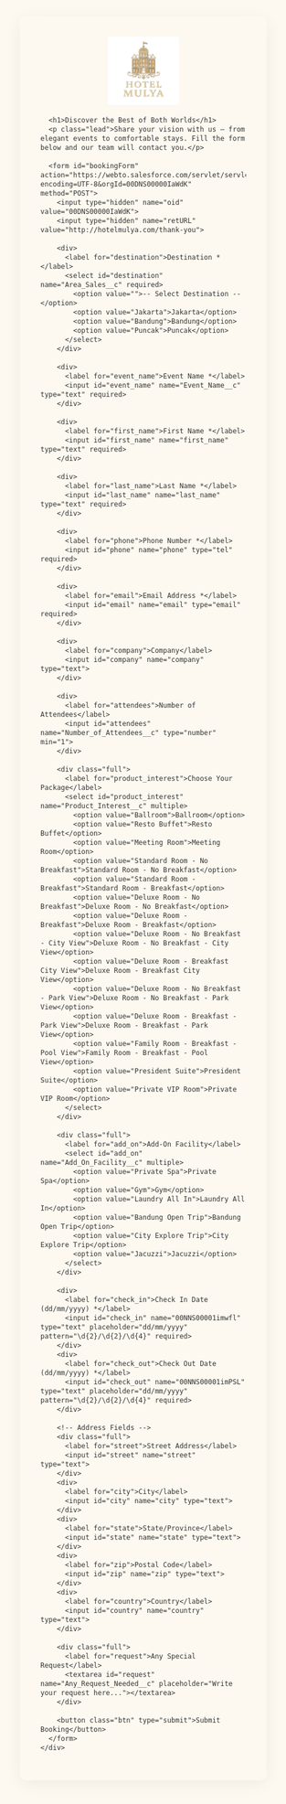 <!DOCTYPE html>
<html lang="en">
<head>
<meta charset="utf-8">
<meta name="viewport" content="width=device-width,initial-scale=1">
<title>Hotel Mulya Booking Form</title>
<link href="https://fonts.googleapis.com/css2?family=Playfair+Display:wght@400;600&family=Open+Sans:wght@400;600&display=swap" rel="stylesheet">
<style>
  :root{
    --gold: #d9b77c;
    --gold-dark: #c6a567;
    --bg: #fdf9f0;
    --text: #333;
    --muted: #6b6b6b;
  }
  html,body{height:100%;margin:0;font-family:'Open Sans',sans-serif;background:var(--bg);color:var(--text)}
  .wrap{max-width:820px;margin:40px auto;padding:36px}
  .card{background:var(--bg);border-radius:12px;padding:36px;box-shadow:0 6px 30px rgba(0,0,0,0.06)}
  .logo{display:block;margin:0 auto 18px;max-width:140px}
  h1{font-family:'Playfair Display',serif;font-size:40px;color:var(--gold);text-align:center;margin:6px 0 8px}
  p.lead{text-align:center;color:var(--muted);margin:0 0 26px}
  form{display:grid;grid-template-columns:1fr 1fr;gap:20px}
  label{display:block;font-weight:600;font-size:13px;margin-bottom:6px}
  input, select, textarea{
    width:100%;padding:10px;border:none;border-bottom:1px solid #e6e6e6;background:transparent;font-size:14px;color:var(--text);
    box-sizing:border-box;
  }
  select[multiple]{min-height:110px}
  textarea{min-height:90px;resize:vertical;padding-top:10px}
  .full{grid-column:1 / 3}
  .btn{grid-column:1 / 3;margin-top:6px;padding:14px;background:var(--gold);border:none;border-radius:8px;color:#fff;font-weight:700;font-size:16px;cursor:pointer}
  .btn:hover{background:var(--gold-dark)}
  @media(max-width:720px){
    form{grid-template-columns:1fr}
    .full{grid-column:1}
  }
</style>
</head>
<body>
  <div class="wrap">
    <div class="card">
      <img src="hotel-mulya-logo.png" alt="Hotel Mulya" class="logo">

      <h1>Discover the Best of Both Worlds</h1>
      <p class="lead">Share your vision with us — from elegant events to comfortable stays. Fill the form below and our team will contact you.</p>

      <form id="bookingForm" action="https://webto.salesforce.com/servlet/servlet.WebToLead?encoding=UTF-8&orgId=00DNS00000IaWdK" method="POST">
        <input type="hidden" name="oid" value="00DNS00000IaWdK">
        <input type="hidden" name="retURL" value="http://hotelmulya.com/thank-you">

        <div>
          <label for="destination">Destination *</label>
          <select id="destination" name="Area_Sales__c" required>
            <option value="">-- Select Destination --</option>
            <option value="Jakarta">Jakarta</option>
            <option value="Bandung">Bandung</option>
            <option value="Puncak">Puncak</option>
          </select>
        </div>

        <div>
          <label for="event_name">Event Name *</label>
          <input id="event_name" name="Event_Name__c" type="text" required>
        </div>

        <div>
          <label for="first_name">First Name *</label>
          <input id="first_name" name="first_name" type="text" required>
        </div>

        <div>
          <label for="last_name">Last Name *</label>
          <input id="last_name" name="last_name" type="text" required>
        </div>

        <div>
          <label for="phone">Phone Number *</label>
          <input id="phone" name="phone" type="tel" required>
        </div>

        <div>
          <label for="email">Email Address *</label>
          <input id="email" name="email" type="email" required>
        </div>

        <div>
          <label for="company">Company</label>
          <input id="company" name="company" type="text">
        </div>

        <div>
          <label for="attendees">Number of Attendees</label>
          <input id="attendees" name="Number_of_Attendees__c" type="number" min="1">
        </div>

        <div class="full">
          <label for="product_interest">Choose Your Package</label>
          <select id="product_interest" name="Product_Interest__c" multiple>
            <option value="Ballroom">Ballroom</option>
            <option value="Resto Buffet">Resto Buffet</option>
            <option value="Meeting Room">Meeting Room</option>
            <option value="Standard Room - No Breakfast">Standard Room - No Breakfast</option>
            <option value="Standard Room - Breakfast">Standard Room - Breakfast</option>
            <option value="Deluxe Room - No Breakfast">Deluxe Room - No Breakfast</option>
            <option value="Deluxe Room - Breakfast">Deluxe Room - Breakfast</option>
            <option value="Deluxe Room - No Breakfast - City View">Deluxe Room - No Breakfast - City View</option>
            <option value="Deluxe Room - Breakfast City View">Deluxe Room - Breakfast City View</option>
            <option value="Deluxe Room - No Breakfast - Park View">Deluxe Room - No Breakfast - Park View</option>
            <option value="Deluxe Room - Breakfast - Park View">Deluxe Room - Breakfast - Park View</option>
            <option value="Family Room - Breakfast - Pool View">Family Room - Breakfast - Pool View</option>
            <option value="President Suite">President Suite</option>
            <option value="Private VIP Room">Private VIP Room</option>
          </select>
        </div>

        <div class="full">
          <label for="add_on">Add-On Facility</label>
          <select id="add_on" name="Add_On_Facility__c" multiple>
            <option value="Private Spa">Private Spa</option>
            <option value="Gym">Gym</option>
            <option value="Laundry All In">Laundry All In</option>
            <option value="Bandung Open Trip">Bandung Open Trip</option>
            <option value="City Explore Trip">City Explore Trip</option>
            <option value="Jacuzzi">Jacuzzi</option>
          </select>
        </div>

        <div>
          <label for="check_in">Check In Date (dd/mm/yyyy) *</label>  
          <input id="check_in" name="00NNS00001imwfl" type="text" placeholder="dd/mm/yyyy" pattern="\d{2}/\d{2}/\d{4}" required>
        </div>
        <div>
          <label for="check_out">Check Out Date (dd/mm/yyyy) *</label>
          <input id="check_out" name="00NNS00001imPSL" type="text" placeholder="dd/mm/yyyy" pattern="\d{2}/\d{2}/\d{4}" required>
        </div>

        <!-- Address Fields -->
        <div class="full">
          <label for="street">Street Address</label>
          <input id="street" name="street" type="text">
        </div>
        <div>
          <label for="city">City</label>
          <input id="city" name="city" type="text">
        </div>
        <div>
          <label for="state">State/Province</label>
          <input id="state" name="state" type="text">
        </div>
        <div>
          <label for="zip">Postal Code</label>
          <input id="zip" name="zip" type="text">
        </div>
        <div>
          <label for="country">Country</label>
          <input id="country" name="country" type="text">
        </div>

        <div class="full">
          <label for="request">Any Special Request</label>
          <textarea id="request" name="Any_Request_Needed__c" placeholder="Write your request here..."></textarea>
        </div>

        <button class="btn" type="submit">Submit Booking</button>
      </form>
    </div>
  </div>
</body>
</html>





